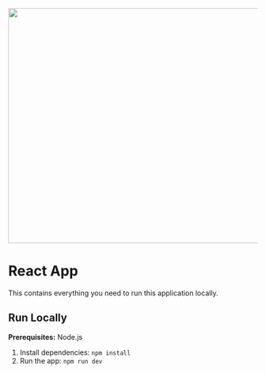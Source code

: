 <div align="center">
<img width="1200" height="475" alt="GHBanner" src="https://github.com/user-attachments/assets/0aa67016-6eaf-458a-adb2-6e31a0763ed6" />
</div>

# React App

This contains everything you need to run this application locally.

## Run Locally

**Prerequisites:**  Node.js


1. Install dependencies:
   `npm install`
2. Run the app:
   `npm run dev`
